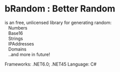# **bRandom** : Better Random

is an free, unlicensed library for generating random:<br />
  &nbsp;&nbsp;&nbsp;Numbers<br />
  &nbsp;&nbsp;&nbsp;Base16<br />
  &nbsp;&nbsp;&nbsp;Strings<br />
  &nbsp;&nbsp;&nbsp;IPAddresses<br />
  &nbsp;&nbsp;&nbsp;Domains<br />
  &nbsp;&nbsp;&nbsp;..and more in future!<br />

Frameworks: .NET6.0; .NET45
Language: C#
